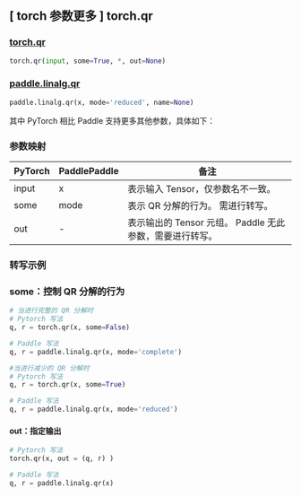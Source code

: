 ## [ torch 参数更多 ] torch.qr

### [torch.qr](https://pytorch.org/docs/1.13/generated/torch.qr.html#torch.qr)

```python
torch.qr(input, some=True, *, out=None)
```

### [paddle.linalg.qr](https://www.paddlepaddle.org.cn/documentation/docs/zh/api/paddle/linalg/qr_cn.html#qr)

```python
paddle.linalg.qr(x, mode='reduced', name=None)
```

其中 PyTorch 相比 Paddle 支持更多其他参数，具体如下：

### 参数映射
| PyTorch       | PaddlePaddle | 备注                                                   |
| ------------- | ------------ | ------------------------------------------------------ |
| input          | x            | 表示输入 Tensor，仅参数名不一致。                           |
| some          | mode            | 表示 QR 分解的行为。 需进行转写。                        |
| out          | -            | 表示输出的 Tensor 元组。 Paddle 无此参数，需要进行转写。                           |

### 转写示例
### some：控制 QR 分解的行为
```python
# 当进行完整的 QR 分解时
# Pytorch 写法
q, r = torch.qr(x, some=False)

# Paddle 写法
q, r = paddle.linalg.qr(x, mode='complete')

#当进行减少的 QR 分解时
# Pytorch 写法
q, r = torch.qr(x, some=True)

# Paddle 写法
q, r = paddle.linalg.qr(x, mode='reduced')
```

#### out：指定输出
```python
# Pytorch 写法
torch.qr(x, out = (q, r) )

# Paddle 写法
q, r = paddle.linalg.qr(x)
```
